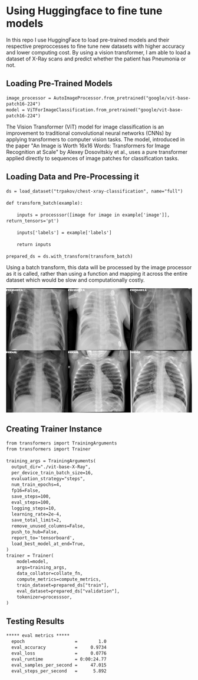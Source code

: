 # Using Huggingface to fine tune models


In this repo I use HuggingFace to load pre-trained models and their respective preproccesses to fine tune new datasets with higher accuracy and lower computing cost. By using a vision transformer, I am able to load a dataset of X-Ray scans and predict whether the patient has Pneumonia or not. 

## Loading Pre-Trained Models

```
image_processor = AutoImageProcessor.from_pretrained("google/vit-base-patch16-224")
model = ViTForImageClassification.from_pretrained("google/vit-base-patch16-224")
```
The Vision Transformer (ViT) model for image classification is an improvement to traditional convolutional neural networks (CNNs) by applying transformers to computer vision tasks. The model, introduced in the paper "An Image is Worth 16x16 Words: Transformers for Image Recognition at Scale" by Alexey Dosovitskiy et al., uses a pure transformer applied directly to sequences of image patches for classification tasks. 

## Loading Data and Pre-Processing it 

```
ds = load_dataset("trpakov/chest-xray-classification", name="full")

def transform_batch(example):
    
    inputs = processsor([image for image in example['image']], return_tensors='pt')
    
    inputs['labels'] = example['labels']
    
    return inputs

prepared_ds = ds.with_transform(transform_batch)
```
Using a batch transform, this data will be processed by the image processor as it is called, rather than using a function and mapping it across the entire dataset which would be slow and computationally costly. 

<p align="center">
  <img src="img/chest.png" alt="Description"/>
</p>


## Creating Trainer Instance

```
from transformers import TrainingArguments
from transformers import Trainer

training_args = TrainingArguments(
  output_dir="./vit-base-X-Ray",
  per_device_train_batch_size=16,
  evaluation_strategy="steps",
  num_train_epochs=4,
  fp16=False,
  save_steps=100,
  eval_steps=100,
  logging_steps=10,
  learning_rate=2e-4,
  save_total_limit=2,
  remove_unused_columns=False,
  push_to_hub=False,
  report_to='tensorboard',
  load_best_model_at_end=True,
)
trainer = Trainer(
    model=model,
    args=training_args,
    data_collator=collate_fn,
    compute_metrics=compute_metrics,
    train_dataset=prepared_ds["train"],
    eval_dataset=prepared_ds["validation"],
    tokenizer=processsor,
)
```

## Testing Results 


```
***** eval metrics *****
  epoch                   =        1.0
  eval_accuracy           =     0.9734
  eval_loss               =     0.0776
  eval_runtime            = 0:00:24.77
  eval_samples_per_second =     47.015
  eval_steps_per_second   =      5.892

```








